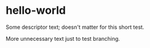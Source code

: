 # hello-world
Some descriptor text; doesn't matter for this short test.

More unnecessary text just to test branching.
